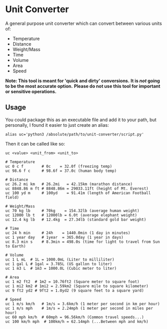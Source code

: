 # Unit Converter

A general purpose unit converter which can convert between various units of:
 - Temperature
 - Distance
 - Weight/Mass
 - Time
 - Volume
 - Area
 - Speed

**Note: This tool is meant for 'quick and dirty' conversions.** 
**It is *not* going to be the most accurate option.**
**Please do not use this tool for important or sensitive operations.**

## Usage

You could package this as an executable file and add it to your path, but personally, I found it easier to just create an alias: 
```shell
alias uc='python3 /absolute/path/to/unit-converter/script.py'
```
Then it can be called like so:
```shell
uc <value> <unit_from> <unit_to>

# Temperature
uc 0 c f        # 0c    = 32.0f (freezing temp)
uc 98.6 f c     # 98.6f = 37.0c (human body temp)

# Distance
uc 26.2 mi km   # 26.2mi   = 42.15km (marathon distance)
uc 8848.86 m ft # 8848.86m = 29033.11ft (height of Mt. Everest)
uc 100 yd m     # 100yd    = 91.41m (length of American Football field)

# Weight/Mass
uc 70 kg lb     # 70kg    = 154.32lb (average human weight)
uc 12000 lb t   # 12000lb = 6.0t (average elephant weight)
uc 12.4 kg lb   # 12.4kg  = 27.34lb (standard gold bar weight)

# Time
uc 24 h min     # 24h    = 1440.0min (1 day in minutes)
uc 1 year day   # 1year  = 365.0day (1 year in days)
uc 8.3 min s    # 8.3min = 498.0s (time for light to travel from Sun to Earth)

# Volume
uc 1 L mL  # 1L = 1000.0mL (Liter to milliliter)
uc 1 gal L # 1gal = 3.785L (US gallon to liter)
uc 1 m3 L  # 1m3 = 1000.0L (Cubic meter to liter)

# Area
uc 1 m2 ft2  # 1m2 = 10.76ft2 (Square meter to square foot)
uc 1 mi2 km2 # 1mi2 = 2.59km2 (Square mile to square kilometer)
uc 9 ft2 yd2 # 9ft2 = 1.0yd2 (9 square feet to a square yard)

# Speed
uc 1 m/s km/h   # 1m/s = 3.6km/h (1 meter per second in km per hour)
uc 1 m/s mph    # 1m/s = 2.24mph (1 meter per second in miles per hour)
uc 60 mph km/h  # 60mph = 96.56km/h (Common travel speeds...)
uc 100 km/h mph  # 100km/h = 62.14mph (...Between mph and km/h)
```
